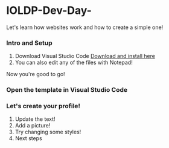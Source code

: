 # IOLDP-Dev-Day-
Let's learn how websites work and how to create a simple one!

### Intro and Setup
1. Download Visual Studio Code [Download and install here](https://code.visualstudio.com/)
2. You can also edit any of the files with Notepad!

Now you're good to go!

### Open the template in Visual Studio Code

### Let's create your profile!

1. Update the text!
2. Add a picture!
3. Try changing some styles!
4. Next steps
